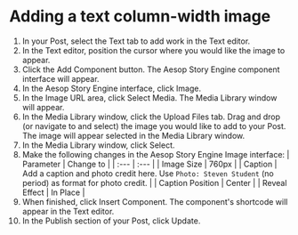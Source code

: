 # Adding a text column-width image

1. In your Post, select the Text tab to add work in the Text editor. 
2. In the Text editor, position the cursor where you would like the image to appear.
3. Click the Add Component button. The Aesop Story Engine component interface will appear. 
4. In the Aesop Story Engine interface, click Image.
5. In the Image URL area, click Select Media. The Media Library window will appear.
6. In the Media Library window, click the Upload Files tab. Drag and drop \(or navigate to and select\) the image you would like to add to your Post. The image will appear selected in the Media Library window.
7. In the Media Library window, click Select.
8. Make the following changes in the Aesop Story Engine Image interface:
| Parameter | Change to |
| :--- | :--- |
| Image Size | 760px |
| Caption | Add a caption and photo credit here. Use `Photo: Steven Student` \(no period\) as format for photo credit. |
| Caption Position | Center |
| Reveal Effect | In Place |
9. When finished, click Insert Component. The component's shortcode will appear in the Text editor. 
10. In the Publish section of your Post, click Update.



